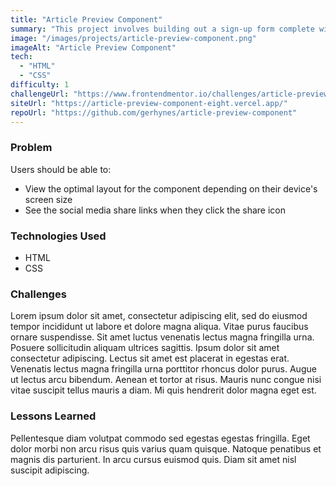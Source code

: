 ```yaml
---
title: "Article Preview Component"
summary: "This project involves building out a sign-up form complete with client-side validation using JavaScript."
image: "/images/projects/article-preview-component.png"
imageAlt: "Article Preview Component"
tech:
  - "HTML"
  - "CSS"
difficulty: 1
challengeUrl: "https://www.frontendmentor.io/challenges/article-preview-component-dYBN_pYFT"
siteUrl: "https://article-preview-component-eight.vercel.app/"
repoUrl: "https://github.com/gerhynes/article-preview-component"
---
```


### Problem

Users should be able to:

- View the optimal layout for the component depending on their device's screen size
- See the social media share links when they click the share icon

### Technologies Used

- HTML
- CSS

### Challenges

Lorem ipsum dolor sit amet, consectetur adipiscing elit, sed do eiusmod tempor incididunt ut labore et dolore magna aliqua. Vitae purus faucibus ornare suspendisse. Sit amet luctus venenatis lectus magna fringilla urna. Posuere sollicitudin aliquam ultrices sagittis. Ipsum dolor sit amet consectetur adipiscing. Lectus sit amet est placerat in egestas erat. Venenatis lectus magna fringilla urna porttitor rhoncus dolor purus. Augue ut lectus arcu bibendum. Aenean et tortor at risus. Mauris nunc congue nisi vitae suscipit tellus mauris a diam. Mi quis hendrerit dolor magna eget est.

### Lessons Learned

Pellentesque diam volutpat commodo sed egestas egestas fringilla. Eget dolor morbi non arcu risus quis varius quam quisque. Natoque penatibus et magnis dis parturient. In arcu cursus euismod quis. Diam sit amet nisl suscipit adipiscing.
